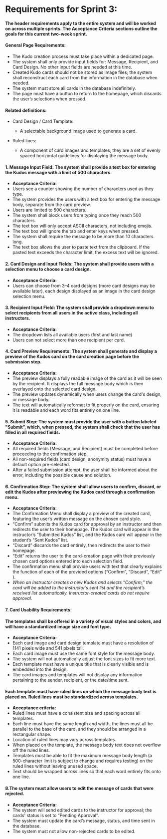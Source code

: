 # Requirements for Sprint 3:
#### The header requirements apply to the entire system and will be worked on across multiple sprints. The Acceptance Criteria sections outline the goals for this current two-week sprint.


#### General Page Requirements:
* The Kudo creation process must take place within a dedicated page.
* The system shall only provide input fields for: Message, Recipient, and Card Design. No other input fields are needed at this time. 
* Created Kudo cards should not be stored as image files; the system shall reconstruct each card from the information in the database when needed.
* The system must store all cards in the database indefinitely.
* The page must have a button to return to the homepage, which discards the user’s selections when pressed.

#### Related definitions:
* Card Design / Card Template:
    * A selectable background image used to generate a card.


* Ruled lines:
    * A component of card images and templates, they are a set of evenly spaced horizontal guidelines for displaying the message body.


#### 1. Message Input Field: The system shall provide a text box for entering the Kudos message with a limit of 500 characters.
* **Acceptance Criteria:**
* Users see a counter showing the number of characters used as they type.
* The system provides the users with a text box for entering the message body, separate from the card preview.
* Users are limited to 500 characters.
* The system shall block users from typing once they reach 500 characters.
* The text box will only accept ASCII characters, not including emojis.
* The text box will ignore the tab and enter keys when pressed.
* The system shall require the message to be more than 10 characters long.
* The text box allows the user to paste text from the clipboard. If the pasted text exceeds the character limit, the excess text will be ignored.


#### 2. Card Design and Input Fields: The system shall provide users with a selection menu to choose a card design.
* **Acceptance Criteria:**
* Users can choose from 3–4 card designs (more card designs may be available later), each design displayed as an image in the card design selection menu.


#### 3. Recipient Input Field: The system shall provide a dropdown menu to select recipients from all users in the active class, including all instructors.
* **Acceptance Criteria:**
* The dropdown lists all available users (first and last name)
* Users can not select more than one recipient per card.


#### 4. Card Preview Requirements: The system shall generate and display a preview of the Kudos card on the card creation page before the submission step.
* **Acceptance Criteria:**
* The preview displays a fully readable image of the card as it will be seen by the recipient. It displays the full message body which is then overlayed onto the selected card design.
* The preview updates dynamically when users change the card's design, or message body.
* The text will automatically reformat to fit properly on the card, ensuring it is readable and each word fits entirely on one line.

#### 5. Submit Step: The system must provide the user with a button labeled "Submit”, which, when pressed, the system shall check that the user has filled in all required fields.
* **Acceptance Criteria:**
* All required fields (Message, and Recipient) must be completed before proceeding to the confirmation step.
* All non-required fields (card design, anonymity status) must have a default option pre-selected.
* After a failed submission attempt, the user shall be informed about the error, including the possible cause and solution.

#### 6. Confirmation Step: The system shall allow users to confirm, discard, or edit the Kudos after previewing the Kudos card through a confirmation menu.
* **Acceptance Criteria:**
* The Confirmation Menu shall display a preview of the created card, featuring the user’s written message on the chosen card style.
* “Confirm” submits the Kudos card for approval by an instructor and then redirects the user to their homepage. The Kudos card will appear in the instructor’s “Submitted Kudos” list, and the Kudos card will appear in the student’s “Sent Kudos” list.
* “Discard” discards the card entirely, then redirects the user to their homepage.
* “Edit” returns the user to the card-creation page with their previously chosen card options entered into each selection field.
* The confirmation menu shall provide users with text that clearly explains the function of each of the provided options (“Confirm”, “Discard”, “Edit” ).
*  _When an Instructor creates a new Kudos and selects “Confirm,” the card will be added to the instructor’s sent list and the recipient’s received list automatically. Instructor-created cards do not require approval._


#### 7. Card Usability Requirements:
#### The templates shall be offered in a variety of visual styles and colors, and will have a standardized image size and font type.
* **Acceptance Criteria:**
* Each card image and card design template must have a resolution of 1141 pixels wide and 541 pixels tall.
* Each card image must use the same font style for the message body.
* The system will not automatically adjust the font sizes to fit more text.
* Each template must have a unique title that is clearly visible and is embedded into the design.
* The card images and templates will not display any information pertaining to the sender, recipient, or the date/time sent.

#### Each template must have ruled lines on which the message body text is placed on. Ruled lines must be standardized across templates.
* **Acceptance criteria:**
* Ruled lines must have a consistent size and spacing across all templates.
* Each line must have the same length and width, the lines must all be parallel to the base of the card, and they should be arranged in a rectangular shape.
* Location of ruled lines may vary across templates.
* When placed on the template, the message body text does not overflow off the ruled lines.
* Templates must be able to fit the maximum message body length (a 500-character limit is subject to change and requires testing) on the ruled lines without leaving unused space.
* Text should be wrapped across lines so that each word entirely fits onto one line.  

#### 8.The system must allow users to edit the message of cards that were rejected.
* **Acceptance Criteria:**
* The system will send edited cards to the instructor for approval; the cards' status is set to “Pending Approval”.
* The system must update the card’s message, status, and time sent in the database.
* The system must not allow non-rejected cards to be edited. 

